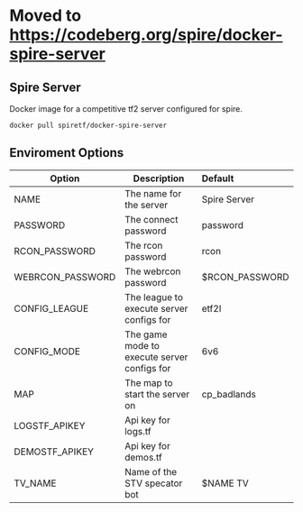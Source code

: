 # Moved to https://codeberg.org/spire/docker-spire-server

## Spire Server

Docker image for a competitive tf2 server configured for spire.

```
docker pull spiretf/docker-spire-server
```

## Enviroment Options

| Option            | Description                                 | Default          |
| ----------------- | ------------------------------------------- | :--------------- |
| NAME              | The name for the server                     | Spire Server     |
| PASSWORD          | The connect password                        | password         |
| RCON_PASSWORD     | The rcon password                           | rcon             |
| WEBRCON\_PASSWORD | The webrcon password                        | $RCON\_PASSWORD  |
| CONFIG_LEAGUE     | The league to execute server configs for    | etf2l            |
| CONFIG_MODE       | The game mode to execute server configs for | 6v6              |
| MAP               | The map to start the server on              | cp_badlands      |
| LOGSTF_APIKEY     | Api key for logs.tf                         |                  |
| DEMOSTF_APIKEY    | Api key for demos.tf                        |                  |
| TV_NAME           | Name of the STV specator bot                | $NAME TV         |
